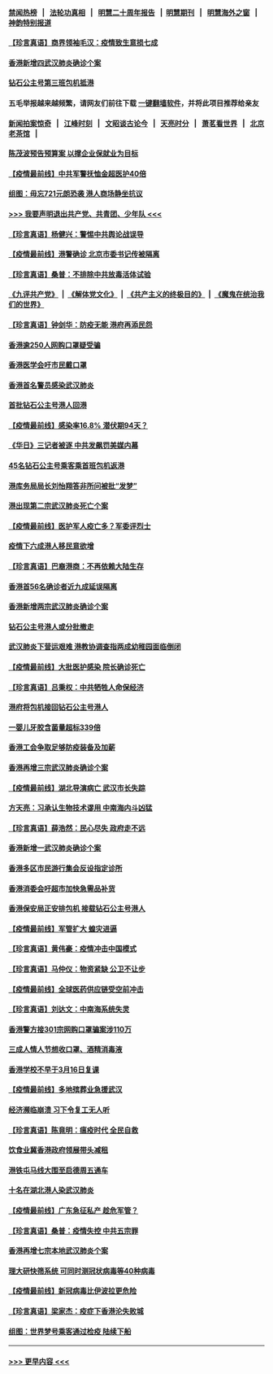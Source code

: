 #### [禁闻热榜](热点新闻.md?=0)  &nbsp;&nbsp;|&nbsp;&nbsp; [法轮功真相](https://github.com/gfw-breaker/truth/blob/master/README.md?=0) &nbsp;&nbsp;|&nbsp;&nbsp; [明慧二十周年报告](https://github.com/gfw-breaker/mh-reports/blob/master/README.md?=0) &nbsp;&nbsp;|&nbsp;&nbsp;[明慧期刊](https://github.com/gfw-breaker/mh-qikan) &nbsp;&nbsp;|&nbsp;&nbsp; [明慧海外之窗](https://github.com/gfw-breaker/mh-news/blob/master/README.md?=0) &nbsp;&nbsp;|&nbsp;&nbsp; [神韵特别报道](https://github.com/gfw-breaker/mh-news/blob/master/shenyun.md?=0)
#### [【珍言真语】商界领袖毛汉：疫情致生意损七成](../pages/nsc415/n11890348.md?t=02242102) 
#### [香港新增四武汉肺炎确诊个案](../pages/nsc415/n11890610.md?t=02242102) 
#### [钻石公主号第三班包机抵港](../pages/nsc415/n11890645.md?t=02242102) 
#### 五毛举报越来越频繁，请网友们前往下载 [一键翻墙软件](https://github.com/gfw-breaker/ssr-accounts)，并将此项目推荐给亲友
#### [新闻拍案惊奇](https://github.com/gfw-breaker/banned-news/blob/master/pages/link4.md) &nbsp;&nbsp;|&nbsp;&nbsp; [江峰时刻](https://github.com/gfw-breaker/banned-news/blob/master/pages/link4.md) &nbsp;&nbsp;|&nbsp;&nbsp; [文昭谈古论今](https://github.com/gfw-breaker/banned-news/blob/master/pages/link4.md) &nbsp;&nbsp;|&nbsp;&nbsp; [天亮时分](https://github.com/gfw-breaker/banned-news/blob/master/pages/link4.md) &nbsp;&nbsp;|&nbsp;&nbsp; [萧茗看世界](https://github.com/gfw-breaker/banned-news/blob/master/pages/link4.md) &nbsp;&nbsp;|&nbsp;&nbsp; [北京老茶馆](https://github.com/gfw-breaker/banned-news/blob/master/pages/link4.md) &nbsp;&nbsp;|&nbsp;&nbsp; 
#### [陈茂波预告预算案 以撑企业保就业为目标](../pages/nsc415/n11890574.md?t=02242102) 
#### [【疫情最前线】中共军警抚恤金超医护40倍](../pages/nsc415/n11890458.md?t=02242102) 
#### [组图：毋忘721元朗恐袭 港人商场静坐抗议](../pages/nsc415/n11876882.md?t=02242102) 
#### [>>> 我要声明退出共产党、共青团、少年队 <<<](https://github.com/begood0513/goodnews/blob/master/quit/letter.md) 
#### [【珍言真语】杨健兴：警惕中共舆论战误导](../pages/nsc415/n11888131.md?t=02242102) 
#### [【疫情最前线】港警确诊 北京市委书记传被隔离](../pages/nsc415/n11886872.md?t=02242102) 
#### [【珍言真语】桑普：不排除中共放毒活体试验](../pages/nsc415/n11886832.md?t=02242102) 
#### [《九评共产党》](https://github.com/begood0513/9ping.md/blob/master/README.md) &nbsp;|&nbsp; [《解体党文化》](../../../../jtdwh.md/blob/master/README.md)  &nbsp;|&nbsp; [《共产主义的终极目的》](../../../../gczydzjmd.md/blob/master/README.md) &nbsp;|&nbsp; [《魔鬼在统治我们的世界》](../../../../mgztzwmdsj.md/blob/master/README.md) 
#### [【珍言真语】钟剑华：防疫无能 港府再添民怨](../pages/nsc415/n11884504.md?t=02242102) 
#### [香港逾250人网购口罩疑受骗](../pages/nsc415/n11884388.md?t=02242102) 
#### [香港医学会吁市民戴口罩](../pages/nsc415/n11884367.md?t=02242102) 
#### [香港首名警员感染武汉肺炎](../pages/nsc415/n11884357.md?t=02242102) 
#### [首批钻石公主号港人回港](../pages/nsc415/n11884333.md?t=02242102) 
#### [【疫情最前线】感染率16.8% 潜伏期94天？](../pages/nsc415/n11884256.md?t=02242102) 
#### [《华日》三记者被逐 中共发飙罚美媒内幕](../pages/nsc415/n11884184.md?t=02242102) 
#### [45名钻石公主号乘客乘首班包机返港](../pages/nsc415/n11881770.md?t=02242102) 
#### [港库务局局长刘怡翔答非所问被批“发梦”](../pages/nsc415/n11881752.md?t=02242102) 
#### [港出现第二宗武汉肺炎死亡个案](../pages/nsc415/n11881736.md?t=02242102) 
#### [【疫情最前线】医护军人疫亡多？军委评烈士](../pages/nsc415/n11881655.md?t=02242102) 
#### [疫情下六成港人移民意欲增](../pages/nsc415/n11881699.md?t=02242102) 
#### [【珍言真语】巴裔港商：不再依赖大陆生存](../pages/nsc415/n11881126.md?t=02242102) 
#### [香港首56名确诊者近九成延误隔离](../pages/nsc415/n11879079.md?t=02242102) 
#### [香港新增两宗武汉肺炎确诊个案](../pages/nsc415/n11879064.md?t=02242102) 
#### [钻石公主号港人或分批撤走](../pages/nsc415/n11879029.md?t=02242102) 
#### [武汉肺炎下营运艰难 港教协调查指两成幼稚园面临倒闭](../pages/nsc415/n11878989.md?t=02242102) 
#### [【疫情最前线】大批医护感染 院长确诊死亡](../pages/nsc415/n11878595.md?t=02242102) 
#### [【珍言真语】吕秉权：中共牺牲人命保经济](../pages/nsc415/n11878390.md?t=02242102) 
#### [港府将包机接回钻石公主号港人](../pages/nsc415/n11876352.md?t=02242102) 
#### [一婴儿牙胶含菌量超标339倍](../pages/nsc415/n11876336.md?t=02242102) 
#### [香港工会争取足够防疫装备及加薪](../pages/nsc415/n11876313.md?t=02242102) 
#### [香港再增三宗武汉肺炎确诊个案](../pages/nsc415/n11876297.md?t=02242102) 
#### [【疫情最前线】湖北导演病亡 武汉市长失踪](../pages/nsc415/n11876272.md?t=02242102) 
#### [方天亮：习承认生物技术谬用 中南海内斗凶猛](../pages/nsc415/n11873679.md?t=02242102) 
#### [【珍言真语】薛浩然：民心尽失 政府走不远](../pages/nsc415/n11875838.md?t=02242102) 
#### [香港新增一武汉肺炎确诊个案](../pages/nsc415/n11874044.md?t=02242102) 
#### [香港多区市民游行集会反设指定诊所](../pages/nsc415/n11874017.md?t=02242102) 
#### [香港消委会吁超市加快急需品补货](../pages/nsc415/n11874003.md?t=02242102) 
#### [香港保安局正安排包机 接载钻石公主号港人](../pages/nsc415/n11873932.md?t=02242102) 
#### [【疫情最前线】军管扩大 蝗灾进逼](../pages/nsc415/n11873780.md?t=02242102) 
#### [【珍言真语】黄伟豪：疫情冲击中国模式](../pages/nsc415/n11873482.md?t=02242102) 
#### [【珍言真语】马仲仪：物资紧缺 公卫不让步](../pages/nsc415/n11872315.md?t=02242102) 
#### [【疫情最前线】全球医药供应链受空前冲击](../pages/nsc415/n11869614.md?t=02242102) 
#### [【珍言真语】刘达文：中南海系统失灵](../pages/nsc415/n11869465.md?t=02242102) 
#### [香港警方接301宗网购口罩骗案涉110万](../pages/nsc415/n11867572.md?t=02242102) 
#### [三成人情人节想收口罩、酒精消毒液](../pages/nsc415/n11867523.md?t=02242102) 
#### [香港学校不早于3月16日复课](../pages/nsc415/n11867498.md?t=02242102) 
#### [【疫情最前线】多地殡葬业急援武汉](../pages/nsc415/n11866914.md?t=02242102) 
#### [经济濒临崩溃 习下令复工无人听](../pages/nsc415/n11867269.md?t=02242102) 
#### [【珍言真语】陈竟明：瘟疫时代 全民自救](../pages/nsc415/n11866765.md?t=02242102) 
#### [饮食业冀香港政府领展带头减租](../pages/nsc415/n11864876.md?t=02242102) 
#### [港铁屯马线大围至启德周五通车](../pages/nsc415/n11864842.md?t=02242102) 
#### [十名在湖北港人染武汉肺炎](../pages/nsc415/n11864807.md?t=02242102) 
#### [【疫情最前线】广东急征私产 趁危军管？](../pages/nsc415/n11864205.md?t=02242102) 
#### [【珍言真语】桑普：疫情失控 中共五宗罪](../pages/nsc415/n11864157.md?t=02242102) 
#### [香港再增七宗本地武汉肺炎个案](../pages/nsc415/n11862405.md?t=02242102) 
#### [理大研快筛系统 可同时测冠状病毒等40种病毒](../pages/nsc415/n11862376.md?t=02242102) 
#### [【疫情最前线】新冠病毒比伊波拉更危险](../pages/nsc415/n11862199.md?t=02242102) 
#### [【珍言真语】梁家杰：疫症下香港沦失败城](../pages/nsc415/n11861588.md?t=02242102) 
#### [组图：世界梦号乘客通过检疫 陆续下船](../pages/nsc415/n11858302.md?t=02242102) 

----
#### [ >>> 更早内容 <<< ](../indexes/nsc415-earlier.md)

